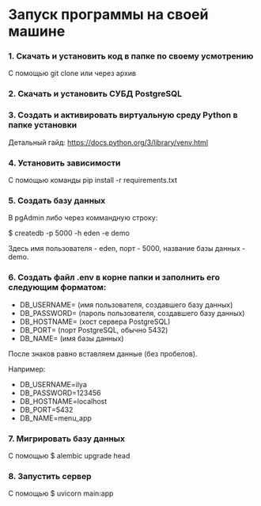 # Запуск программы на своей машине

### 1. Скачать и установить код в папке по своему усмотрению

С помощью git clone или через архив

### 2. Скачать и установить СУБД PostgreSQL

### 3. Создать и активировать виртуальную среду Python в папке установки

Детальный гайд: https://docs.python.org/3/library/venv.html

### 4. Установить зависимости

С помощью команды pip install -r requirements.txt

### 5. Создать базу данных

В pgAdmin либо через коммандную строку:

$ createdb -p 5000 -h eden -e demo

Здесь имя пользователя - eden, порт - 5000, название базы данных - demo.

### 6. Создать файл .env в корне папки и заполнить его следующим форматом:

-   DB_USERNAME= (имя пользователя, создавшего базу данных)
-   DB_PASSWORD= (пароль пользователя, создавшего базу данных)
-   DB_HOSTNAME= (хост сервера PostgreSQL)
-   DB_PORT= (порт PostgreSQL, обычно 5432)
-   DB_NAME= (имя базы данных)

После знаков равно вставляем данные (без пробелов).

Например:

-   DB_USERNAME=ilya
-   DB_PASSWORD=123456
-   DB_HOSTNAME=localhost
-   DB_PORT=5432
-   DB_NAME=menu_app

### 7. Мигрировать базу данных

С помощью $ alembic upgrade head

### 8. Запустить сервер

С помощью $ uvicorn main:app
